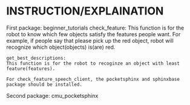 # INSTRUCTION/EXPLAINATION
First package: beginner_tutorials
    check_feature:
    This function is for the robot to know which few objects satisfy the features people want. For example, if people say that     please pick up the red object, robot will recognize which object(objects) is(are) red.

    get_best_descriptions:
    This function is for the robot to recoginze an object with least feature(features).

    For check_feature_speech_client, the pocketsphinx and sphinxbase package should be installed. 
    
Second package: cmu_pocketsphinx
